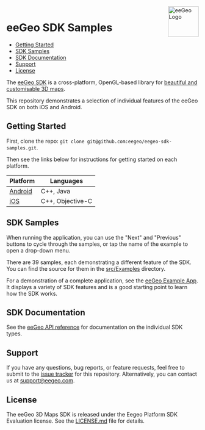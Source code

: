 <a href="http://www.eegeo.com/">
    <img src="http://cdn2.eegeo.com/wp-content/uploads/2016/03/eegeo_logo_quite_big.png" alt="eeGeo Logo" title="eegeo" align="right" height="80px" />
</a>

# eeGeo SDK Samples

* [Getting Started](#getting-started)
* [SDK Samples](#sdk-samples)
* [SDK Documentation](#sdk-documentation)
* [Support](#support)
* [License](#license)

The [eeGeo SDK](http://www.eegeo.com/developers/) is a cross-platform, OpenGL-based library for [beautiful and customisable 3D maps](http://www.eegeo.com).

This repository demonstrates a selection of individual features of the eeGeo SDK on both iOS and Android.

## Getting Started

First, clone the repo: `git clone git@github.com:eegeo/eegeo-sdk-samples.git`.

Then see the links below for instructions for getting started on each platform.

Platform            | Languages
--------------------|-----------------
[Android](/android) | C++, Java
[iOS](/ios)         | C++, Objective-C

## SDK Samples

When running the application, you can use the "Next" and "Previous" buttons to cycle through the samples, or tap the name of the example to open a drop-down menu.

There are 39 samples, each demonstrating a different feature of the SDK. You can find the source for them in the [src/Examples](https://github.com/eegeo/eegeo-sdk-samples/tree/master/src/Examples) directory.

For a demonstration of a complete application, see the [eeGeo Example App](https://github.com/eegeo/mobile-example-app). It displays a variety of SDK features and is a good starting point to learn how the SDK works.

## SDK Documentation

See the [eeGeo API reference](http://cdn1.eegeo.com/docs/mobile-sdk/namespaces.html) for documentation on the individual SDK types.

## Support

If you have any questions, bug reports, or feature requests, feel free to submit to the [issue tracker](https://github.com/eegeo/eegeo-sdk-samples/issues) for this repository. Alternatively, you can contact us at [support@eegeo.com](mailto:support@eegeo.com).

## License

The eeGeo 3D Maps SDK is released under the Eegeo Platform SDK Evaluation license. See the [LICENSE.md](https://github.com/eegeo/eegeo-sdk-samples/blob/master/LICENSE.md) file for details.